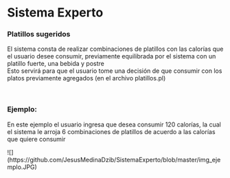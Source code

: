 <h1>Sistema Experto</h1>
<h3>Platillos sugeridos</h3>
<p>El sistema consta de realizar combinaciones de platillos con las calorías que el usuario desee consumir, previamente equilibrada por el sistema con un platillo fuerte, una bebida y postre <br>
Esto servirá para que el usuario tome una decisión de que consumir con los platos previamente agregados (en el archivo platillos.pl)
 </p>
<br>
<h3>Ejemplo:</h3>
<p>En este ejemplo el usuario ingresa que desea consumir 120 calorías, la cual el sistema le arroja 6 combinaciones de platillos de acuerdo a las calorías que quiere consumir </p>
![](https://github.com/JesusMedinaDzib/SistemaExperto/blob/master/img_ejemplo.JPG)
